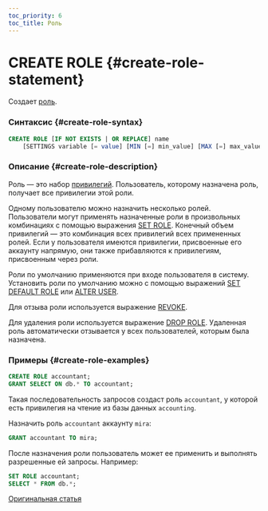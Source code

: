 ```yaml
---
toc_priority: 6
toc_title: Роль
---
```


# CREATE ROLE {#create-role-statement}

Создает [роль](../../../operations/access-rights.md#role-management).

### Синтаксис {#create-role-syntax}

```sql
CREATE ROLE [IF NOT EXISTS | OR REPLACE] name
    [SETTINGS variable [= value] [MIN [=] min_value] [MAX [=] max_value] [READONLY|WRITABLE] | PROFILE 'profile_name'] [,...]
```

### Описание {#create-role-description}

Роль — это набор [привилегий](../grant.md#grant-privileges). Пользователь, которому назначена роль, получает все привилегии этой роли.

Одному пользователю можно назначить несколько ролей. Пользователи могут применять назначенные роли в произвольных комбинациях с помощью выражения [SET ROLE](../misc.md#set-role-statement). Конечный объем привилегий — это комбинация всех привилегий всех примененных ролей. Если у пользователя имеются привилегии, присвоенные его аккаунту напрямую, они также прибавляются к привилегиям, присвоенным через роли.

Роли по умолчанию применяются при входе пользователя в систему. Установить роли по умолчанию можно с помощью выражений [SET DEFAULT ROLE](../misc.md#set-default-role-statement) или [ALTER USER](../alter/index.md#alter-user-statement).

Для отзыва роли используется выражение [REVOKE](../../../sql-reference/statements/revoke.md).

Для удаления роли используется выражение [DROP ROLE](../misc.md#drop-role-statement). Удаленная роль автоматически отзывается у всех пользователей, которым была назначена.

### Примеры {#create-role-examples}

```sql
CREATE ROLE accountant;
GRANT SELECT ON db.* TO accountant;
```

Такая последовательность запросов создаст роль `accountant`, у которой есть привилегия на чтение из базы данных `accounting`.

Назначить роль `accountant` аккаунту `mira`:

```sql
GRANT accountant TO mira;
```

После назначения роли пользователь может ее применить и выполнять разрешенные ей запросы. Например:

```sql
SET ROLE accountant;
SELECT * FROM db.*;
```

[Оригинальная статья](https://clickhouse.tech/docs/ru/sql-reference/statements/create/role) 
<!--hide-->